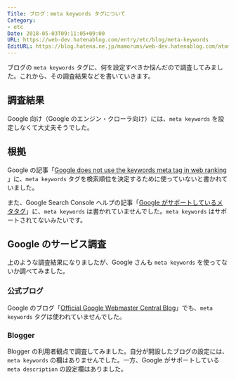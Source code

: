 ```yaml
---
Title: ブログ：meta keywords タグについて
Category:
- etc
Date: 2018-05-03T09:11:05+09:00
URL: https://web-dev.hatenablog.com/entry/etc/blog/meta-keywords
EditURL: https://blog.hatena.ne.jp/mamorums/web-dev.hatenablog.com/atom/entry/10328749687212536661
---
```


ブログの `meta keywords` タグに、何を設定すべきか悩んだので調査してみました。これから、その調査結果などを書いていきます。


## 調査結果
Google 向け（Google のエンジン・クローラ向け）には、`meta keywords` を設定しなくて大丈夫そうでした。


## 根拠
Google の記事「[Google does not use the keywords meta tag in web ranking](https://webmasters.googleblog.com/2009/09/google-does-not-use-keywords-meta-tag.html) 」に、`meta keywords` タグを検索順位を決定するために使っていないと書かれていました。

また、Google Search Console ヘルプの記事「[Google がサポートしているメタタグ](https://support.google.com/webmasters/answer/79812?hl=ja)」に、`meta keywords` は書かれていませんでした。`meta keywords` はサポートされてないみたいです。


## Google のサービス調査
上のような調査結果になりましたが、Google さんも `meta keywords` を使ってないか調べてみました。

### 公式ブログ
Google のブログ「[Official Google Webmaster Central Blog](https://webmasters.googleblog.com/)」でも、`meta keywords` タグは使われていませんでした。

### Blogger
Blogger の利用者観点で調査してみました。自分が開設したブログの設定には、`meta keywords` の欄はありませんでした。一方、Google がサポートしている `meta description` の設定欄はありました。  
